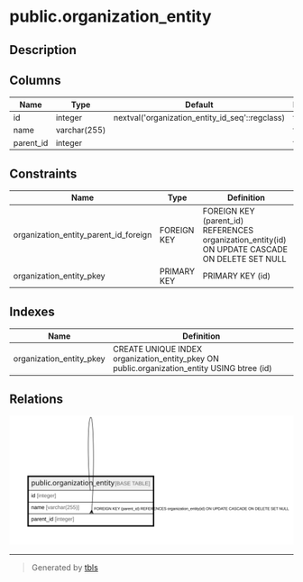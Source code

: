 # public.organization_entity

## Description

## Columns

| Name      | Type         | Default                                         | Nullable | Children                                                    | Parents                                                     | Comment |
| --------- | ------------ | ----------------------------------------------- | -------- | ----------------------------------------------------------- | ----------------------------------------------------------- | ------- |
| id        | integer      | nextval('organization_entity_id_seq'::regclass) | false    | [public.organization_entity](public.organization_entity.md) |                                                             |         |
| name      | varchar(255) |                                                 | false    |                                                             |                                                             |         |
| parent_id | integer      |                                                 | true     |                                                             | [public.organization_entity](public.organization_entity.md) |         |

## Constraints

| Name                                  | Type        | Definition                                                                                      |
| ------------------------------------- | ----------- | ----------------------------------------------------------------------------------------------- |
| organization_entity_parent_id_foreign | FOREIGN KEY | FOREIGN KEY (parent_id) REFERENCES organization_entity(id) ON UPDATE CASCADE ON DELETE SET NULL |
| organization_entity_pkey              | PRIMARY KEY | PRIMARY KEY (id)                                                                                |

## Indexes

| Name                     | Definition                                                                                  |
| ------------------------ | ------------------------------------------------------------------------------------------- |
| organization_entity_pkey | CREATE UNIQUE INDEX organization_entity_pkey ON public.organization_entity USING btree (id) |

## Relations

![er](public.organization_entity.svg)

---

> Generated by [tbls](https://github.com/k1LoW/tbls)
